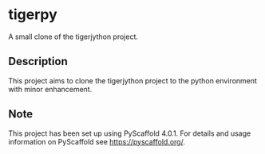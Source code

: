 # tigerpy

A small clone of the tigerjython project.


## Description

This project aims to clone the tigerjython project to the python environment with minor enhancement.

<!-- pyscaffold-notes -->

## Note

This project has been set up using PyScaffold 4.0.1. For details and usage
information on PyScaffold see https://pyscaffold.org/.
